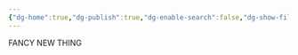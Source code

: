 ```yaml
---
{"dg-home":true,"dg-publish":true,"dg-enable-search":false,"dg-show-file-tree":false,"permalink":"/garden/","tags":["gardenEntry"],"dgPassFrontmatter":true}
---
```


FANCY NEW THING
